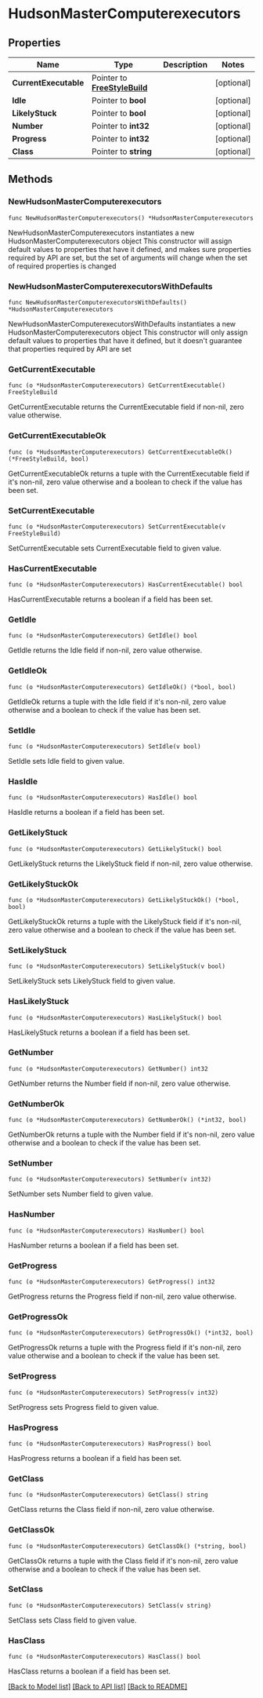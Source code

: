 # HudsonMasterComputerexecutors

## Properties

Name | Type | Description | Notes
------------ | ------------- | ------------- | -------------
**CurrentExecutable** | Pointer to [**FreeStyleBuild**](FreeStyleBuild.md) |  | [optional] 
**Idle** | Pointer to **bool** |  | [optional] 
**LikelyStuck** | Pointer to **bool** |  | [optional] 
**Number** | Pointer to **int32** |  | [optional] 
**Progress** | Pointer to **int32** |  | [optional] 
**Class** | Pointer to **string** |  | [optional] 

## Methods

### NewHudsonMasterComputerexecutors

`func NewHudsonMasterComputerexecutors() *HudsonMasterComputerexecutors`

NewHudsonMasterComputerexecutors instantiates a new HudsonMasterComputerexecutors object
This constructor will assign default values to properties that have it defined,
and makes sure properties required by API are set, but the set of arguments
will change when the set of required properties is changed

### NewHudsonMasterComputerexecutorsWithDefaults

`func NewHudsonMasterComputerexecutorsWithDefaults() *HudsonMasterComputerexecutors`

NewHudsonMasterComputerexecutorsWithDefaults instantiates a new HudsonMasterComputerexecutors object
This constructor will only assign default values to properties that have it defined,
but it doesn't guarantee that properties required by API are set

### GetCurrentExecutable

`func (o *HudsonMasterComputerexecutors) GetCurrentExecutable() FreeStyleBuild`

GetCurrentExecutable returns the CurrentExecutable field if non-nil, zero value otherwise.

### GetCurrentExecutableOk

`func (o *HudsonMasterComputerexecutors) GetCurrentExecutableOk() (*FreeStyleBuild, bool)`

GetCurrentExecutableOk returns a tuple with the CurrentExecutable field if it's non-nil, zero value otherwise
and a boolean to check if the value has been set.

### SetCurrentExecutable

`func (o *HudsonMasterComputerexecutors) SetCurrentExecutable(v FreeStyleBuild)`

SetCurrentExecutable sets CurrentExecutable field to given value.

### HasCurrentExecutable

`func (o *HudsonMasterComputerexecutors) HasCurrentExecutable() bool`

HasCurrentExecutable returns a boolean if a field has been set.

### GetIdle

`func (o *HudsonMasterComputerexecutors) GetIdle() bool`

GetIdle returns the Idle field if non-nil, zero value otherwise.

### GetIdleOk

`func (o *HudsonMasterComputerexecutors) GetIdleOk() (*bool, bool)`

GetIdleOk returns a tuple with the Idle field if it's non-nil, zero value otherwise
and a boolean to check if the value has been set.

### SetIdle

`func (o *HudsonMasterComputerexecutors) SetIdle(v bool)`

SetIdle sets Idle field to given value.

### HasIdle

`func (o *HudsonMasterComputerexecutors) HasIdle() bool`

HasIdle returns a boolean if a field has been set.

### GetLikelyStuck

`func (o *HudsonMasterComputerexecutors) GetLikelyStuck() bool`

GetLikelyStuck returns the LikelyStuck field if non-nil, zero value otherwise.

### GetLikelyStuckOk

`func (o *HudsonMasterComputerexecutors) GetLikelyStuckOk() (*bool, bool)`

GetLikelyStuckOk returns a tuple with the LikelyStuck field if it's non-nil, zero value otherwise
and a boolean to check if the value has been set.

### SetLikelyStuck

`func (o *HudsonMasterComputerexecutors) SetLikelyStuck(v bool)`

SetLikelyStuck sets LikelyStuck field to given value.

### HasLikelyStuck

`func (o *HudsonMasterComputerexecutors) HasLikelyStuck() bool`

HasLikelyStuck returns a boolean if a field has been set.

### GetNumber

`func (o *HudsonMasterComputerexecutors) GetNumber() int32`

GetNumber returns the Number field if non-nil, zero value otherwise.

### GetNumberOk

`func (o *HudsonMasterComputerexecutors) GetNumberOk() (*int32, bool)`

GetNumberOk returns a tuple with the Number field if it's non-nil, zero value otherwise
and a boolean to check if the value has been set.

### SetNumber

`func (o *HudsonMasterComputerexecutors) SetNumber(v int32)`

SetNumber sets Number field to given value.

### HasNumber

`func (o *HudsonMasterComputerexecutors) HasNumber() bool`

HasNumber returns a boolean if a field has been set.

### GetProgress

`func (o *HudsonMasterComputerexecutors) GetProgress() int32`

GetProgress returns the Progress field if non-nil, zero value otherwise.

### GetProgressOk

`func (o *HudsonMasterComputerexecutors) GetProgressOk() (*int32, bool)`

GetProgressOk returns a tuple with the Progress field if it's non-nil, zero value otherwise
and a boolean to check if the value has been set.

### SetProgress

`func (o *HudsonMasterComputerexecutors) SetProgress(v int32)`

SetProgress sets Progress field to given value.

### HasProgress

`func (o *HudsonMasterComputerexecutors) HasProgress() bool`

HasProgress returns a boolean if a field has been set.

### GetClass

`func (o *HudsonMasterComputerexecutors) GetClass() string`

GetClass returns the Class field if non-nil, zero value otherwise.

### GetClassOk

`func (o *HudsonMasterComputerexecutors) GetClassOk() (*string, bool)`

GetClassOk returns a tuple with the Class field if it's non-nil, zero value otherwise
and a boolean to check if the value has been set.

### SetClass

`func (o *HudsonMasterComputerexecutors) SetClass(v string)`

SetClass sets Class field to given value.

### HasClass

`func (o *HudsonMasterComputerexecutors) HasClass() bool`

HasClass returns a boolean if a field has been set.


[[Back to Model list]](../README.md#documentation-for-models) [[Back to API list]](../README.md#documentation-for-api-endpoints) [[Back to README]](../README.md)


